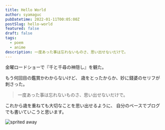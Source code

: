 ```yaml
---
title: Hello World
author: syamaguc
pubDatetime: 2022-01-11T00:05:00Z
postSlug: hello-world
featured: false
draft: false
tags:
  - poem
  - anime
description: 一度あった事は忘れないものさ、思い出せないだけで。
---
```


金曜ロードショーで『千と千尋の神隠し』を観た。

もう何回目の鑑賞かわからないけど、 歳をとったからか、妙に錢婆のセリフが刺さった。

> 一度あった事は忘れないものさ、思い出せないだけで。

これから歳を重ねても大切なことを思い出せるように、 自分のペースでブログでも書いていこうと思います。

![sprited away](@assets/images/spirited-away.jpg)

